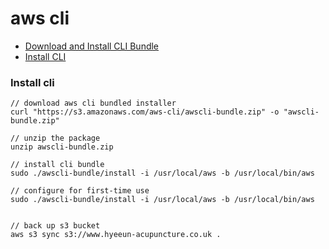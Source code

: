 # aws cli

* [Download and Install CLI Bundle](https://docs.aws.amazon.com/cli/latest/userguide/awscli-install-bundle.html#install-bundle-other)
* [Install CLI](#install-cli)


### Install cli

```
// download aws cli bundled installer
curl "https://s3.amazonaws.com/aws-cli/awscli-bundle.zip" -o "awscli-bundle.zip"

// unzip the package
unzip awscli-bundle.zip

// install cli bundle
sudo ./awscli-bundle/install -i /usr/local/aws -b /usr/local/bin/aws

// configure for first-time use
sudo ./awscli-bundle/install -i /usr/local/aws -b /usr/local/bin/aws
```

```

// back up s3 bucket
aws s3 sync s3://www.hyeeun-acupuncture.co.uk .
```
